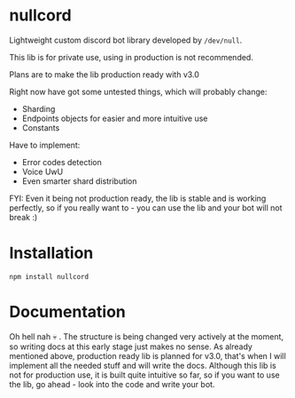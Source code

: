 # nullcord
Lightweight custom discord bot library developed by `/dev/null`.

This lib is for private use, using in production is not recommended.

Plans are to make the lib production ready with v3.0

Right now have got some untested things, which will probably change:
* Sharding
* Endpoints objects for easier and more intuitive use
* Constants

Have to implement:
* Error codes detection
* Voice UwU
* Even smarter shard distribution

FYI: Even it being not production ready, the lib is stable and is working perfectly,
so if you really want to - you can use the lib and your bot will not break :)

# Installation

```
npm install nullcord
```

# Documentation
Oh hell nah :skull: . The structure is being changed very actively at the moment,
so writing docs at this early stage just makes no sense. As already mentioned above,
production ready lib is planned for v3.0, that's when I will implement
all the needed stuff and will write the docs. Although this lib is not for production use,
it is built quite intuitive so far, so if you want to use the lib,
go ahead - look into the code and write your bot.
